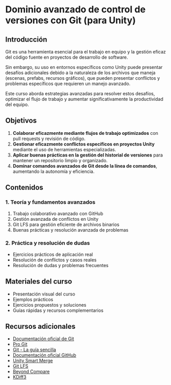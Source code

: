 # Dominio avanzado de control de versiones con Git (para Unity)

## Introducción

Git es una herramienta esencial para el trabajo en equipo y la gestión eficaz del código fuente en proyectos de desarrollo de software.

Sin embargo, su uso en entornos específicos como Unity puede presentar desafíos adicionales debido a la naturaleza de los archivos que maneja (escenas, prefabs, recursos gráficos), que pueden presentar conflictos y problemas específicos que requieren un manejo avanzado.

Este curso aborda estrategias avanzadas para resolver estos desafíos, optimizar el flujo de trabajo y aumentar significativamente la productividad del equipo.

## Objetivos

1. **Colaborar eficazmente mediante flujos de trabajo optimizados** con pull requests y revisión de código.
2. **Gestionar eficazmente conflictos específicos en proyectos Unity** mediante el uso de herramientas especializadas.
3. **Aplicar buenas prácticas en la gestión del historial de versiones** para mantener un repositorio limpio y organizado.
4. **Dominar comandos avanzados de Git desde la línea de comandos**, aumentando la autonomía y eficiencia.

## Contenidos

### 1. Teoría y fundamentos avanzados

1. Trabajo colaborativo avanzado con GitHub
2. Gestión avanzada de conflictos en Unity
3. Git LFS para gestión eficiente de archivos binarios
4. Buenas prácticas y resolución avanzada de problemas

### 2. Práctica y resolución de dudas

- Ejercicios prácticos de aplicación real
- Resolución de conflictos y casos reales
- Resolución de dudas y problemas frecuentes

## Materiales del curso

- Presentación visual del curso
- Ejemplos prácticos
- Ejercicios propuestos y soluciones
- Guías rápidas y recursos complementarios

## Recursos adicionales

- [Documentación oficial de Git](https://git-scm.com/docs)
- [Pro Git](https://github.com/progit/progit2-es)
- [Git - La guía sencilla](https://rogerdudler.github.io/git-guide/index.es.html)
- [Documentación oficial GitHub](https://docs.github.com/)
- [Unity Smart Merge](https://docs.unity3d.com/Manual/SmartMerge.html)
- [Git LFS](https://git-lfs.com/)
- [Beyond Compare](https://www.scootersoftware.com/)
- [KDiff3](http://kdiff3.sourceforge.net/)
